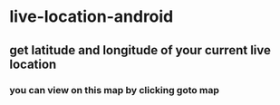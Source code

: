 # live-location-android
## get latitude and longitude of your current live location
### you can view on this map by clicking goto map 
